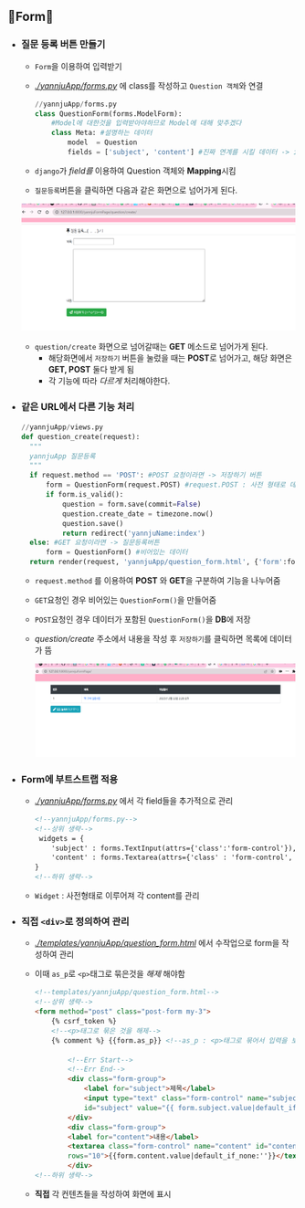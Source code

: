## 💫Form💫
- ### 질문 등록 버튼 만들기
  - `Form`을 이용하여 입력받기
  - *[./yannjuApp/forms.py](./yannjuApp/forms.py)* 에 class를 작성하고 `Question 객체`와 연결
   
    ```python
    //yannjuApp/forms.py
    class QuestionForm(forms.ModelForm):
        #Model에 대한것을 입력받아야하므로 Model에 대해 맞추겠다
        class Meta: #설명하는 데이터
            model  = Question
            fields = ['subject', 'content'] #진짜 연계를 시킬 데이터 -> id, date는 연계 X
    ``` 
  - `django`가 *field를* 이용하여 Question 객체와 **Mapping**시킴 
  - `질문등록`버튼을 클릭하면 다음과 같은 화면으로 넘어가게 된다.
   
   ![질문등록 화면](../img/5_img(1).png)
   - `question/create` 화면으로 넘어갈때는 **GET** 메소드로 넘어가게 된다.
     - 해당화면에서 `저장하기` 버튼을 눌렀을 때는 **POST**로 넘어가고, 해당 화면은 **GET, POST** 둘다 받게 됨
     - 각 기능에 따라 *다르게* 처리해야한다.
- ### 같은 URL에서 다른 기능 처리
  ```python
  //yannjuApp/views.py
  def question_create(request):
    """
    yannjuApp 질문등록
    """
    if request.method == 'POST': #POST 요청이라면 -> 저장하기 버튼
        form = QuestionForm(request.POST) #request.POST : 사전 형태로 데이터가 들어옴
        if form.is_valid():
            question = form.save(commit=False)
            question.create_date = timezone.now()
            question.save()
            return redirect('yannjuName:index')
    else: #GET 요청이라면 -> 질문등록버튼
        form = QuestionForm() #비어있는 데이터
    return render(request, 'yannjuApp/question_form.html', {'form':form})
  ```  
    - `request.method` 를 이용하여 **POST** 와 **GET**을 구분하여 기능을 나누어줌
    - `GET`요청인 경우 비어있는 `QuestionForm()`을 만들어줌
    - `POST`요청인 경우 데이터가 포함된 `QuestionForm()`을 **DB**에 저장
    - *question/create* 주소에서 내용을 작성 후 `저장하기`를 클릭하면 목록에 데이터가 뜸
     
        ![저장 후 목록](../img/5_img(2).png)
- ### Form에 부트스트랩 적용
    - *[./yannjuApp/forms.py](./yannjuApp/forms.py)* 에서 각 field들을 추가적으로 관리
     
        ```html
        <!--yannjuApp/forms.py-->
        <!--상위 생략-->
         widgets = {
            'subject' : forms.TextInput(attrs={'class':'form-control'}),
            'content' : forms.Textarea(attrs={'class' : 'form-control', 'rows' : 10}),
        }
        <!--하위 생략-->
        ``` 
    -  `Widget` : 사전형태로 이루어져 각 content를 관리
- ### 직접 `<div>`로 정의하여 관리
   - *[./templates/yannjuApp/question_form.html](./templates/yannjuApp/question_form.html)* 에서 수작업으로 form을 작성하여 관리
   - 이때 `as_p`로 `<p>`태그로 묶은것을 *해제* 해야함
    
        ``` html
        <!--templates/yannjuApp/question_form.html-->
        <!--상위 생략-->
        <form method="post" class="post-form my-3">
            {% csrf_token %}
            <!--<p>태그로 묶은 것을 해제-->
            {% comment %} {{form.as_p}} <!--as_p : <p>태그로 묶어서 입력을 보내겠다는 의미--> {% endcomment %}
            
                <!--Err Start-->
                <!--Err End-->
                <div class="form-group">
                    <label for="subject">제목</label>
                    <input type="text" class="form-control" name="subject" 
                    id="subject" value="{{ form.subject.value|default_if_none:'' }}">
                </div>
                <div class="form-group">
                <label for="content">내용</label>
                <textarea class="form-control" name="content" id="content" 
                rows="10">{{form.content.value|default_if_none:''}}</textarea>
                </div>
        <!--하위 생략-->
        ```
    - **직접** 각 컨텐츠들을 작성하여 화면에 표시